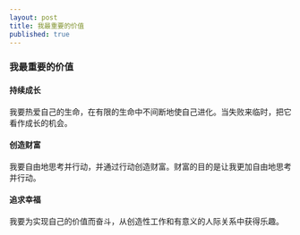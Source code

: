 ```yaml
---
layout: post
title: 我最重要的价值
published: true
---
```


### 我最重要的价值

#### 持续成长

我要热爱自己的生命，在有限的生命中不间断地使自己进化。当失败来临时，把它看作成长的机会。

#### 创造财富

我要自由地思考并行动，并通过行动创造财富。财富的目的是让我更加自由地思考并行动。

#### 追求幸福

我要为实现自己的价值而奋斗，从创造性工作和有意义的人际关系中获得乐趣。
